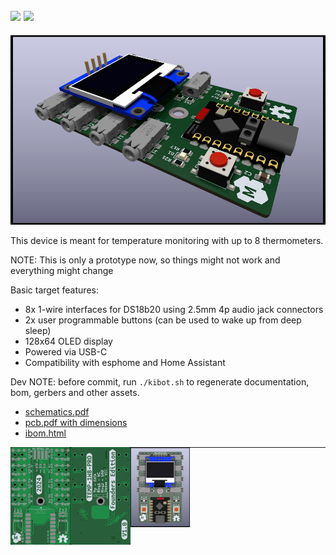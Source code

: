 <a href="LICENSE"><img src="https://badgen.net/badge/Open Source/Hardware" /></a>
<a href="https://www.kicad.org/"><img src="https://badgen.net/badge/Made with/KiCAD" /></a>
---
![PCB 3d main](gen/img_pcb_3d_main.png)


This device is meant for temperature monitoring with up to 8 thermometers.

NOTE: This is only a prototype now, so things might not work and everything might change 

Basic target features:

* 8x 1-wire interfaces for DS18b20 using 2.5mm 4p audio jack connectors
* 2x user programmable buttons (can be used to wake up from deep sleep)
* 128x64 OLED display
* Powered via USB-C
* Compatibility with esphome and Home Assistant



Dev NOTE: before commit, run `./kibot.sh` to regenerate documentation, bom, gerbers and other assets.

* [schematics.pdf](gen/schematics.pdf)
* [pcb.pdf with dimensions](gen/pcb.pdf)
* [ibom.html](gen/single/ibom.html)


<img src="gen/img_pcb_2d_front_bare.jpg" width="19%" align="left" />
<img src="gen/img_pcb_2d_back_bare.jpg" width="19%" align="left" />
<img src="gen/img_pcb_3d_front.png" width="19%" align="left" />


---




